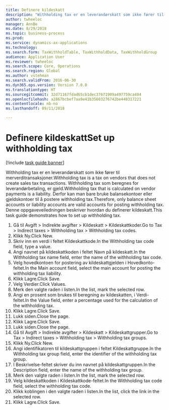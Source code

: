 ```yaml
--- 
title: Definere kildeskatt
description: "Withholding tax er en leverandørskatt som ikke fører til merverditransaksjoner."
author: twheeloc
manager: AnnBe
ms.date: 8/29/2018
ms.topic: business-process
ms.prod: 
ms.service: dynamics-ax-applications
ms.technology: 
ms.search.form: TaxWithholdTable, TaxWithholdData, TaxWithholdGroup
audience: Application User
ms.reviewer: twheeloc
ms.search.scope: Core, Operations
ms.search.region: Global
ms.author: vstehman
ms.search.validFrom: 2016-06-30
ms.dyn365.ops.version: Version 7.0.0
ms.translationtype: HT
ms.sourcegitcommit: 32d71167fdad65cb1dec37671999a497759ca484
ms.openlocfilehash: a2867bcbef7aa9e41b35603276742be448317221
ms.contentlocale: nb-no
ms.lasthandoff: 09/11/2018

---
```

# <a name="set-up-withholding-tax"></a><span data-ttu-id="7cae3-103">Definere kildeskatt</span><span class="sxs-lookup"><span data-stu-id="7cae3-103">Set up withholding tax</span></span>

[!include [task guide banner](../../includes/task-guide-banner.md)]

<span data-ttu-id="7cae3-104">Withholding tax er en leverandørskatt som ikke fører til merverditransaksjoner.</span><span class="sxs-lookup"><span data-stu-id="7cae3-104">Withholding tax is a tax on vendors that does not create sales tax transactions.</span></span> <span data-ttu-id="7cae3-105">Withholding tax som beregnes for leverandørbetaling, er gjeld.</span><span class="sxs-lookup"><span data-stu-id="7cae3-105">Withholding tax that is calculated on vendor payments is a liability.</span></span> <span data-ttu-id="7cae3-106">Derfor kan man bare bruke balansekontoer eller gjeldskontoer til å postere withholding tax.</span><span class="sxs-lookup"><span data-stu-id="7cae3-106">Therefore, only balance sheet accounts or liability accounts are valid accounts for posting withholding tax.</span></span> <span data-ttu-id="7cae3-107">Denne oppgaveveiledningen beskriver hvordan du definerer kildeskatt.</span><span class="sxs-lookup"><span data-stu-id="7cae3-107">This task guide demonstrates how to set up withholding tax.</span></span>

1. <span data-ttu-id="7cae3-108">Gå til Avgift > Indirekte avgifter > Kildeskatt > Kildeskattkoder.</span><span class="sxs-lookup"><span data-stu-id="7cae3-108">Go to Tax > Indirect taxes > Withholding tax > Withholding tax codes.</span></span>
2. <span data-ttu-id="7cae3-109">Klikk Ny.</span><span class="sxs-lookup"><span data-stu-id="7cae3-109">Click New.</span></span>
3. <span data-ttu-id="7cae3-110">Skriv inn en verdi i feltet Kildeskattkode.</span><span class="sxs-lookup"><span data-stu-id="7cae3-110">In the Withholding tax code field, type a value.</span></span>
4. <span data-ttu-id="7cae3-111">Angi navnet på kildeskattkoden i feltet Navn på kildeskatt.</span><span class="sxs-lookup"><span data-stu-id="7cae3-111">In the Withholding tax name field, enter the name of the withholding tax code.</span></span>
5. <span data-ttu-id="7cae3-112">Velg hovedkontoen for postering av kildeskattgjelden i Hovedkonto-feltet.</span><span class="sxs-lookup"><span data-stu-id="7cae3-112">In the Main account field, select the main account for posting the withholding tax liability.</span></span>
6. <span data-ttu-id="7cae3-113">Klikk Lagre.</span><span class="sxs-lookup"><span data-stu-id="7cae3-113">Click Save.</span></span>
7. <span data-ttu-id="7cae3-114">Velg Verdier.</span><span class="sxs-lookup"><span data-stu-id="7cae3-114">Click Values.</span></span>
8. <span data-ttu-id="7cae3-115">Merk den valgte raden i listen.</span><span class="sxs-lookup"><span data-stu-id="7cae3-115">In the list, mark the selected row.</span></span>
9. <span data-ttu-id="7cae3-116">Angi en prosent som brukes til beregning av kildeskatten, i Verdi-feltet.</span><span class="sxs-lookup"><span data-stu-id="7cae3-116">In the Value field, enter a percentage used for the calculation of the withholding tax.</span></span>
10. <span data-ttu-id="7cae3-117">Klikk Lagre.</span><span class="sxs-lookup"><span data-stu-id="7cae3-117">Click Save.</span></span>
11. <span data-ttu-id="7cae3-118">Lukk siden.</span><span class="sxs-lookup"><span data-stu-id="7cae3-118">Close the page.</span></span>
12. <span data-ttu-id="7cae3-119">Klikk Lagre.</span><span class="sxs-lookup"><span data-stu-id="7cae3-119">Click Save.</span></span>
13. <span data-ttu-id="7cae3-120">Lukk siden.</span><span class="sxs-lookup"><span data-stu-id="7cae3-120">Close the page.</span></span>
14. <span data-ttu-id="7cae3-121">Gå til Avgift > Indirekte avgifter > Kildeskatt > Kildeskattgrupper.</span><span class="sxs-lookup"><span data-stu-id="7cae3-121">Go to Tax > Indirect taxes > Withholding tax > Withholding tax groups.</span></span>
15. <span data-ttu-id="7cae3-122">Klikk Ny.</span><span class="sxs-lookup"><span data-stu-id="7cae3-122">Click New.</span></span>
16. <span data-ttu-id="7cae3-123">Angi identifikatoren til kildeskattgruppen i feltet Kildeskattgruppe.</span><span class="sxs-lookup"><span data-stu-id="7cae3-123">In the Withholding tax group field, enter the identifier of the withholding tax group.</span></span>
17. <span data-ttu-id="7cae3-124">I Beskrivelse-feltet skriver du inn navnet på kildeskattgruppen.</span><span class="sxs-lookup"><span data-stu-id="7cae3-124">In the Description field, enter the name of the withholding tax group.</span></span>
18. <span data-ttu-id="7cae3-125">Merk den valgte raden i listen.</span><span class="sxs-lookup"><span data-stu-id="7cae3-125">In the list, mark the selected row.</span></span>
19. <span data-ttu-id="7cae3-126">Velg kildeskattkoden i Kildeskattkode-feltet.</span><span class="sxs-lookup"><span data-stu-id="7cae3-126">In the Withholding tax code field, select the withholding tax code.</span></span>
20. <span data-ttu-id="7cae3-127">Klikk koblingen i den valgte raden i listen.</span><span class="sxs-lookup"><span data-stu-id="7cae3-127">In the list, click the link in the selected row.</span></span>
21. <span data-ttu-id="7cae3-128">Klikk Lagre.</span><span class="sxs-lookup"><span data-stu-id="7cae3-128">Click Save.</span></span>


